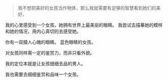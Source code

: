 > 我不想把美好的女孩当作物体，那么我就需要有足够的智慧看到她们的美好。

我的心里感受到一个女孩，她拥有世界上最美丽的眼睛。
我尝试去描摹她的模样和她的情况，用内心真切的去感受她。

你有一双摄人心魄的眼睛。
蓝色眼睛的女孩。

对女孩同样需一定的鉴赏力，而非只看外貌。

我的定位本就是让女孩细细去品的男人。

我也需要去细细鉴赏和品味一个女孩。
